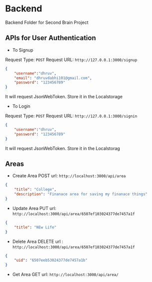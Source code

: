 # Backend

Backend Folder for Second Brain Project

## APIs for User Authentication 

- To Signup

Request Type: `POST` 
Request URL: `http://127.0.0.1:3000/signup`
```json
{
    "username":"dhruv",
    "email": "dhruvdabhi101@gmail.com",
    "password": "123456789"
}
```
It will request JsonWebToken. Store it in the Localstorage


- To Login

Request Type: `POST`
Request URL: `http://127.0.0.1:3000/signin`
```json
{
    "username":"dhruv",
    "password": "123456789"
}
```
It will request JsonWebToken. Store it in the Localstorag

## Areas
- Create Area
POST url: `http://localhost:3000/api/area`
```json
{
    "title": "College",
    "description": "Finanace area for saving my finanace things"
}
```

- Update Area
PUT url: `http://localhost:3000/api/area/6507ef103024377de7457a1f`
```json
{
    "title": "NEw Life"
}
```

- Delete Area
DELETE url : `http://localhost:3000/api/area/6507ef103024377de7457a1f`
```json
{
    "uid": "6507eeb53024377de7457a1b"
}
```
- Get Area
GET url: `http://localhost:3000/api/area/`
